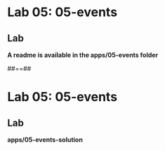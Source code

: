 <!-- .slide: class="exercice" -->
# Lab 05: 05-events
## Lab

<b>A readme is available in the apps/05-events folder</b>
<!-- .element: class="full-center" -->

##==##
<!-- .slide: class="exercice full-center" -->
# Lab 05: 05-events
## Lab
<b>apps/05-events-solution</b>
